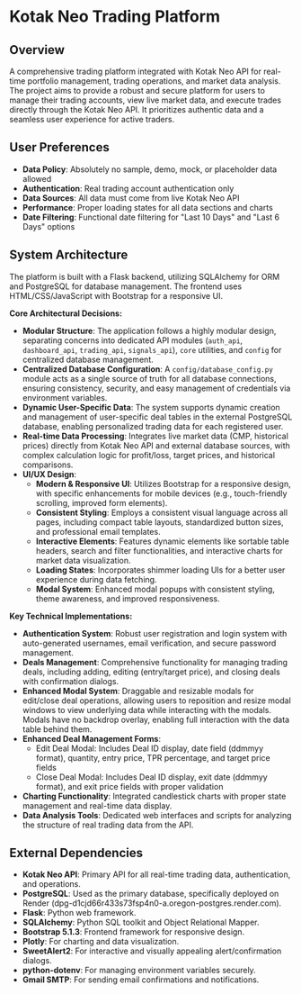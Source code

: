 # Kotak Neo Trading Platform

## Overview
A comprehensive trading platform integrated with Kotak Neo API for real-time portfolio management, trading operations, and market data analysis. The project aims to provide a robust and secure platform for users to manage their trading accounts, view live market data, and execute trades directly through the Kotak Neo API. It prioritizes authentic data and a seamless user experience for active traders.

## User Preferences
- **Data Policy**: Absolutely no sample, demo, mock, or placeholder data allowed
- **Authentication**: Real trading account authentication only
- **Data Sources**: All data must come from live Kotak Neo API
- **Performance**: Proper loading states for all data sections and charts
- **Date Filtering**: Functional date filtering for "Last 10 Days" and "Last 6 Days" options

## System Architecture
The platform is built with a Flask backend, utilizing SQLAlchemy for ORM and PostgreSQL for database management. The frontend uses HTML/CSS/JavaScript with Bootstrap for a responsive UI.

**Core Architectural Decisions:**
- **Modular Structure**: The application follows a highly modular design, separating concerns into dedicated API modules (`auth_api`, `dashboard_api`, `trading_api`, `signals_api`), `core` utilities, and `config` for centralized database management.
- **Centralized Database Configuration**: A `config/database_config.py` module acts as a single source of truth for all database connections, ensuring consistency, security, and easy management of credentials via environment variables.
- **Dynamic User-Specific Data**: The system supports dynamic creation and management of user-specific deal tables in the external PostgreSQL database, enabling personalized trading data for each registered user.
- **Real-time Data Processing**: Integrates live market data (CMP, historical prices) directly from Kotak Neo API and external database sources, with complex calculation logic for profit/loss, target prices, and historical comparisons.
- **UI/UX Design**:
    - **Modern & Responsive UI**: Utilizes Bootstrap for a responsive design, with specific enhancements for mobile devices (e.g., touch-friendly scrolling, improved form elements).
    - **Consistent Styling**: Employs a consistent visual language across all pages, including compact table layouts, standardized button sizes, and professional email templates.
    - **Interactive Elements**: Features dynamic elements like sortable table headers, search and filter functionalities, and interactive charts for market data visualization.
    - **Loading States**: Incorporates shimmer loading UIs for a better user experience during data fetching.
    - **Modal System**: Enhanced modal popups with consistent styling, theme awareness, and improved responsiveness.

**Key Technical Implementations:**
- **Authentication System**: Robust user registration and login system with auto-generated usernames, email verification, and secure password management.
- **Deals Management**: Comprehensive functionality for managing trading deals, including adding, editing (entry/target price), and closing deals with confirmation dialogs.
- **Enhanced Modal System**: Draggable and resizable modals for edit/close deal operations, allowing users to reposition and resize modal windows to view underlying data while interacting with the modals. Modals have no backdrop overlay, enabling full interaction with the data table behind them.
- **Enhanced Deal Management Forms**: 
  - Edit Deal Modal: Includes Deal ID display, date field (ddmmyy format), quantity, entry price, TPR percentage, and target price fields
  - Close Deal Modal: Includes Deal ID display, exit date (ddmmyy format), and exit price fields with proper validation
- **Charting Functionality**: Integrated candlestick charts with proper state management and real-time data display.
- **Data Analysis Tools**: Dedicated web interfaces and scripts for analyzing the structure of real trading data from the API.

## External Dependencies
- **Kotak Neo API**: Primary API for all real-time trading data, authentication, and operations.
- **PostgreSQL**: Used as the primary database, specifically deployed on Render (dpg-d1cjd66r433s73fsp4n0-a.oregon-postgres.render.com).
- **Flask**: Python web framework.
- **SQLAlchemy**: Python SQL toolkit and Object Relational Mapper.
- **Bootstrap 5.1.3**: Frontend framework for responsive design.
- **Plotly**: For charting and data visualization.
- **SweetAlert2**: For interactive and visually appealing alert/confirmation dialogs.
- **python-dotenv**: For managing environment variables securely.
- **Gmail SMTP**: For sending email confirmations and notifications.